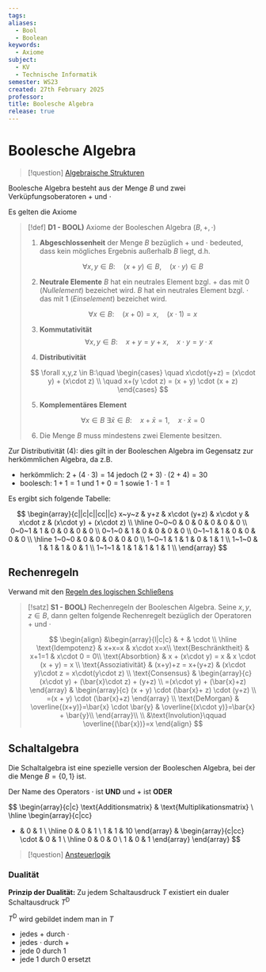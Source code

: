 ```yaml
---
tags: 
aliases:
  - Bool
  - Boolean
keywords:
  - Axiome
subject:
  - KV
  - Technische Informatik
semester: WS23
created: 27th February 2025
professor: 
title: Boolesche Algebra
release: true
---
```


# Boolesche Algebra

> [!question] [Algebraische Strukturen](Algebraische%20Strukturen.md)

Boolesche Algebra besteht aus der Menge $B$ und zwei Verküpfungsoberatoren $+$ und $\cdot$

Es gelten die Axiome

> [!def] **D1 - BOOL)** Axiome der Booleschen Algebra $(B, +, \cdot)$
> 
> 1. **Abgeschlossenheit** der Menge $B$ bezüglich $+$ und $\cdot$ bedeuted, dass kein mögliches Ergebnis außerhalb $B$ liegt, d.h.
> 
> $$ \forall x,y \in B: \quad (x+y) \in B, \quad (x\cdot y) \in B $$
> 
> 2. **Neutrale Elemente**
> $B$ hat ein neutrales Element bzgl. $+$ das mit $0$ (*Nullelement*) bezeichet wird.
> $B$ hat ein neutrales Element bzgl. $\cdot$ das mit $1$ (*Einselement*) bezeichet wird.
> 
> $$ \forall x \in B: \quad (x+0) = x, \quad (x\cdot 1) = x $$
> 
> 3. **Kommutativität**
> $$ \forall x,y \in B: \quad x+y = y+x, \quad x\cdot y = y\cdot x $$
> 
> 4. **Distributivität**
> 
> $$
> \forall x,y,z \in B:\quad
> \begin{cases}
> \quad x\cdot(y+z) = (x\cdot y) + (x\cdot z) \\
>  \quad x+(y \cdot z) = (x + y) \cdot (x + z)
> \end{cases}
> $$
>
> 5. **Komplementäres Element**
> 
> $$
> \forall x \in B ~\exists \bar{x} \in B : \quad x + \bar{x} =1, \quad x \cdot \bar{x} =0
> $$
> 
> 6. Die Menge $B$ muss mindestens zwei Elemente besitzen.

Zur Distributivität (4): dies gilt in der Booleschen Algebra im Gegensatz zur herkömmlichen Algebra, da z.B.

- herkömmlich: $2+(4\cdot 3) = 14$ jedoch $(2+3)\cdot (2+ 4)=30$ 
- boolesch: $1+1=1$ und $1+0=1$ sowie $1\cdot 1=1$

Es ergibt sich folgende Tabelle:

$$
\begin{array}{c||c|c||cc||c}
x~y~z & y+z & x\cdot (y+z) & x\cdot y & x\cdot z & (x\cdot y) + (x\cdot z) \\ \hline
0~0~0 & 0 & 0 & 0 & 0 & 0 \\
0~0~1 & 1 & 0 & 0 & 0 & 0 \\
0~1~0 & 1 & 0 & 0 & 0 & 0 \\
0~1~1 & 1 & 0 & 0 & 0 & 0 \\ \hline
1~0~0 & 0 & 0 & 0 & 0 & 0 \\
1~0~1 & 1 & 1 & 0 & 1 & 1 \\
1~1~0 & 1 & 1 & 1 & 0 & 1 \\
1~1~1 & 1 & 1 & 1 & 1 & 1 \\
\end{array}
$$

## Rechenregeln

Verwand mit den [Regeln des logischen Schließens](../Logik/Regeln%20des%20logischen%20Schließens.md)

> [!satz] **S1 - BOOL)** Rechenregeln der Booleschen Algebra.
> Seine $x,y,z \in B$, dann gelten folgende Rechenregelt bezüglich der Operatoren $+$ und $\cdot$
>
> $$
> \begin{align}
> &\begin{array}{l|c|c}
>  & + & \cdot \\ \hline
> \text{Idempotenz} & x+x=x & x\cdot x=x\\ 
> \text{Beschränktheit} & x+1=1 & x\cdot 0 = 0\\
> \text{Absorbtion} & x + (x\cdot y) = x & x \cdot (x + y) = x \\
> \text{Assoziativität} & (x+y)+z = x+(y+z) & (x\cdot y)\cdot z = x\cdot(y\cdot z) \\
> \text{Consensus} & \begin{array}{c}
> (x\cdot y) + (\bar{x}\cdot z) + (y+z)  \\
> =(x\cdot y) + (\bar{x}+z)
> \end{array} & \begin{array}{c}
> (x + y) \cdot (\bar{x}+ z) \cdot (y+z)  \\
> =(x + y) \cdot (\bar{x}+z)
> \end{array} \\ 
> \text{DeMorgan} & \overline{(x+y)}=\bar{x} \cdot \bar{y} & \overline{(x\cdot y)}=\bar{x} + \bar{y}\\
> \end{array}\\ \\
> &\text{Involution}\qquad \overline{(\bar{x})}=x
> \end{align}
> $$

## Schaltalgebra

Die Schaltalgebra ist eine spezielle version der Booleschen Algebra, bei der die Menge $B=\left\{ 0,1 \right\}$ ist.

Der Name des Operators $\cdot$ ist **UND** und $+$ ist **ODER**

$$
\begin{array}{c|c}
\text{Additionsmatrix} & \text{Multiplikationsmatrix} \\
\hline
\begin{array}{c|cc}
+ & 0 & 1 \\ \hline
0 & 0 & 1 \\ 1 & 1 & 10
\end{array} &
\begin{array}{c|cc}
\cdot & 0 & 1 \\ \hline
0 & 0 & 0 \\ 1 & 0 & 1
\end{array}
\end{array}
$$

> [!question] [Ansteuerlogik](Ansteuerlogik.md)

### Dualität

**Prinzip der Dualität:** Zu jedem Schaltausdruck $T$ existiert ein dualer Schaltausdruck $T^\mathrm{D}$

$T^\mathrm{D}$ wird gebildet indem man in $T$

- jedes $+$ durch $\cdot$
- jedes $\cdot$ durch $+$
- jede $0$ durch $1$
- jede $1$ durch $0$ ersetzt

